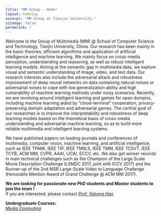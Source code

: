 ```yaml
---
title: "MM Group - Home"
layout: homelay
excerpt: "MM Group at Tianjin University."
sitemap: false
permalink: /
---
```


Welcome to the Group of Multimedia (MM) @ School of Computer Science and Technology, Tianjin University, China. Our research has been mainly in the basic theories, efficient algorithms and application of artificial intelligence and machine learning. We mainly focus on cross-media perception, understanding and reasoning, as well as robust intelligent learning models. Aiming at the semantic gap in multimedia data, we explore visual and semantic understanding of image, video, and text data. Our research interests also include the adversarial attack and robustness improvement of deep neural networks on data containing natural noises or adversarial noises to cope with low generalization ability and high vulnerability of machine learning methods under noisy scenarios. Recently, we are revolving around intelligent learning and games for open domains, including machine learning aided by “cloud-terminal” cooperation, privacy-preserving domain adaptation and adversarial games. The central goal of our researches is to improve the interpretability and robustness of deep learning models based on the theoretical basis of cross-media understanding and adversarial machine learning, so as to build more reliable multimedia and intelligent learning systems.

We have published papers on leading journals and conferences of multimedia, computer vision, machine learning, and artificial intelligence, such as IEEE TPAMI, IEEE TIP, IEEE TNNLS, IEEE TMM, IEEE TCSVT, IEEE TCYB, ACM MM, CVPR, AAAI, IJCAI, ECCV, etc. We also got winner records in main technical challenges such as the Champion of the Large Scale Movie Description Challenge (LSMDC 2017, joint with ICCV 2017) and the Runner-up of the 2nd MSR Large-Scale Video to Language Challenge (Honorable Mention Award of Grand Challenge @ ACM MM 2017).

 **We are  looking for passionate new PhD students and Master students to join the team !** <br>
If you are interested, please contact <i>[Prof. Yahong Han](http://cic.tju.edu.cn/faculty/hanyahong/)</i>

 **Undergraduate Courses:** <br>
<i>[Media Computing](http://drive.vessaliuscloud.com:5000/?launchApp=SYNO.SDS.Drive.Application)</i>
